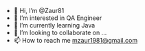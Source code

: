 - 👋 Hi, I’m @Zaur81
- 👀 I’m interested in QA Engineer
- 🌱 I’m currently learning Java
- 💞️ I’m looking to collaborate on ...
- 📫 How to reach me mzaur1981@gmail.com

<!---
Zaur81/Zaur81 is a ✨ special ✨ repository because its `README.md` (this file) appears on your GitHub profile.
You can click the Preview link to take a look at your changes.
--->
